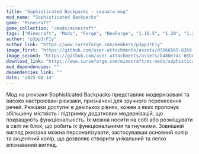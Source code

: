 ```yaml
---
title: "Sophisticated Backpacks - скачати мод"
mod_name: "Sophisticated Backpacks"
game: "Minecraft"
game_collection: "/mods/minecraft"
tags: ["Minecraft", "Mods", "Forge", "NeoForge", "1.16.5", "1.20", "1.21","1.21.1", "1.21.4", "1.21.8"]
author: "p3pp3rF1y"
author_link: "https://www.curseforge.com/members/p3pp3rF1y"
image_first: "https://github.com/user-attachments/assets/d3966565-8350-4256-a705-a61ca3abd09f"
image_second: "https://github.com/user-attachments/assets/b480e74c-65be-410f-85d9-387748c56266"
download_link: "https://www.curseforge.com/minecraft/mc-mods/sophisticated-backpacks/files/all?page=1&pageSize=20"
mod_dependencies: ""
dependencies_link: ""
date: "2025-08-14"
---
```


Мод на рюкзаки Sophisticated Backpacks представляє модернізовані та високо настроювані рюкзаки, призначені для зручного перенесення речей. Рюкзаки доступні в декількох рівнях, кожен з яких пропонує збільшену місткість і підтримку додаткових модернізацій, що покращують функціональність. Їх можна носити на собі або розміщувати в світі як блок, що робить їх функціональними та гнучкими. Зовнішній вигляд рюкзака можна персоналізувати, застосувавши основний колір та акцентний колір, що дозволяє створити унікальний та легко впізнаваний вигляд.